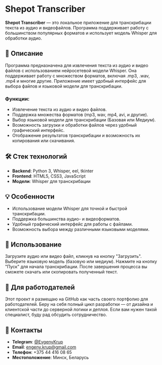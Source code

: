 # Shepot Transcriber

**Shepot Transcriber** — это локальное приложение для транскрибации текста из аудио и видеофайлов. 
Программа поддерживает работу с большинством популярных форматов и использует модель Whisper для обработки аудио.

## 🚀 Описание

Программа предназначена для извлечения текста из аудио и видео файлов с использованием нейросетевой модели Whisper. Она поддерживает работу с множеством форматов, включая .mp3, .wav, .mp4 и многие другие. Приложение имеет удобный интерфейс для выбора файлов и языковой модели для транскрибации.

### Функции:
- Извлечение текста из аудио и видео файлов.
- Поддержка множества форматов (mp3, wav, mp4, avi, и другие).
- Выбор языковой модели для транскрибации (Базовая или Медиум).
- Возможность загрузки и обработки файлов через удобный графический интерфейс.
- Отображение результатов транскрибации и возможность их копирования или скачивания.

## 🛠️ Стек технологий

- **Backend**: Python 3, Whisper,  eel, tkinter
- **Frontend**: HTML5, CSS3, JavaScript
- **Модели**: Whisper для транскрибации

## 💡 Особенности

- Использование модели Whisper для точной и быстрой транскрибации.
- Поддержка большинства аудио- и видеоформатов.
- Удобный графический интерфейс для работы с файлами.
- Возможность выбора между различными языковыми моделями.

## 🔧 Использование

Загрузите аудио или видео файл, кликнув на кнопку "Загрузить".
Выберите языковую модель (базовую или медиум).
Нажмите на кнопку "Пуск" для начала транскрибации.
После завершения процесса вы сможете скачать или скопировать полученный текст.

## 💼 Для работодателей

Этот проект я размещаю на GitHub как часть своего портфолио для работодателей. 
Беру на себя полный цикл разработки — от дизайна и клиентской части до серверной логики и деплоя. 
Если вам нужен такой специалист, буду рад обсудить сотрудничество.

## 🤝 Контакты

- **Telegram**: [@EvgenyKrup](https://t.me/EvgenyKrup)
- **Email**: engeny.krup@gmail.com
- **Телефон**: +375 44 416 08 65
- **Местоположение**: Минск, Беларусь
